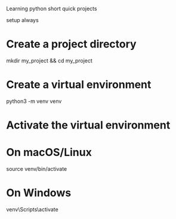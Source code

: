 Learning python short quick projects

setup always

# Create a project directory

mkdir my_project && cd my_project

# Create a virtual environment

python3 -m venv venv

# Activate the virtual environment

# On macOS/Linux

source venv/bin/activate

# On Windows

venv\Scripts\activate
